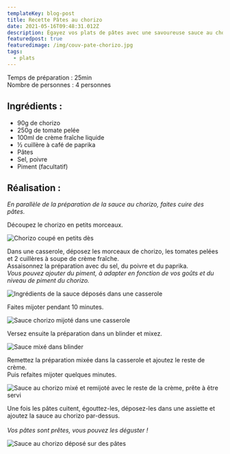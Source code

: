 ```yaml
---
templateKey: blog-post
title: Recette Pâtes au chorizo
date: 2021-05-16T09:48:31.012Z
description: Égayez vos plats de pâtes avec une savoureuse sauce au chorizo.
featuredpost: true
featuredimage: /img/couv-pate-chorizo.jpg
tags:
  - plats
---
```

Temps de préparation : 25min\
Nombre de personnes : 4 personnes

## Ingrédients :

* 90g de chorizo
* 250g de tomate pelée
* 100ml de crème fraîche liquide
* ½ cuillère à café de paprika
* Pâtes
* Sel, poivre
* Piment (facultatif)

## Réalisation :

*En parallèle de la préparation de la sauce au chorizo, faites cuire des pâtes.*

Découpez le chorizo en petits morceaux.

![Chorizo coupé en petits dès](/img/des-chorizo.jpg "Dès de chorizo")

Dans une casserole, déposez les morceaux de chorizo, les tomates pelées et 2 cuillères à soupe de crème fraîche.\
Assaisonnez la préparation avec du sel, du poivre et du paprika.\
*Vous pouvez ajouter du piment, à adapter en fonction de vos goûts et du niveau de piment du chorizo.*  

![Ingrédients de la sauce déposés dans une casserole](/img/prepa-sauce-chorizo.jpg "Préparation sauce chorizo ")

Faites mijoter pendant 10 minutes.

![Sauce chorizo mijoté dans une casserole](/img/sauce-mijote.jpg "Sauce chorizo mijoté")

Versez ensuite la préparation dans un blinder et mixez.

![Sauce mixé dans blinder ](/img/sauce-mixer-blindet.jpg "Sauce mixé")

Remettez la préparation mixée dans la casserole et ajoutez le reste de crème.\
Puis refaites mijoter quelques minutes.

![Sauce au chorizo mixé et remijoté avec le reste de la crème, prête à être servi ](/img/sauce-fini-chorizo.jpg "Sauce chorizo prête ")

Une fois les pâtes cuitent, égouttez-les, déposez-les dans une assiette et ajoutez la sauce au chorizo par-dessus. \
\
*Vos pâtes sont prêtes, vous pouvez les déguster !*

![Sauce au chorizo déposé sur des pâtes ](/img/pate-avec-sauce-.jpg "Plat pâtes au chorizo ")